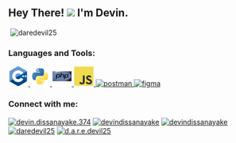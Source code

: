 ## Hey There! <img src="https://raw.githubusercontent.com/iampavangandhi/iampavangandhi/master/gifs/Hi.gif" height="25px"> I'm Devin. 

<!--![Visitor Count](https://profile-counter.glitch.me/{daredevil25}/count.svg)-->

<p>&nbsp;<img align="center" src="https://github-readme-stats.vercel.app/api?username=daredevil25&show_icons=true&locale=en" alt="daredevil25" /></p>

<!--<p><img align="center" src="https://github-readme-streak-stats.herokuapp.com/?user=daredevil25&" alt="daredevil25" /></p>-->

<h3 align="left">Languages and Tools:</h3>
<p align="left">
    <!-- C++ -->
    <a href="https://www.w3schools.com/cpp/" target="_blank" rel="noreferrer">
        <img src="https://raw.githubusercontent.com/devicons/devicon/master/icons/cplusplus/cplusplus-original.svg" alt="cplusplus" width="40" height="40"/>
    </a>
    <!-- Python -->
    <a href="https://www.python.org" target="_blank" rel="noreferrer">
        <img src="https://raw.githubusercontent.com/devicons/devicon/master/icons/python/python-original.svg" alt="python" width="40" height="40"/>
    </a>
    <!-- PHP -->
    <a href="https://www.php.net" target="_blank" rel="noreferrer">
        <img src="https://raw.githubusercontent.com/devicons/devicon/master/icons/php/php-original.svg" alt="php" width="40" height="40"/>
    </a>
    <!-- JavaScript -->
    <a href="https://developer.mozilla.org/en-US/docs/Web/JavaScript" target="_blank" rel="noreferrer" >
        <img src="https://raw.githubusercontent.com/devicons/devicon/master/icons/javascript/javascript-original.svg" alt="javascript" width="40" height="40"/>
    </a>
    <!-- Postman -->
    <a href="https://postman.com" target="_blank" rel="noreferrer">
        <img src="https://www.vectorlogo.zone/logos/getpostman/getpostman-icon.svg" alt="postman" width="40" height="40"/>
    </a>
    <!-- Figma -->
    <a href="https://www.figma.com/" target="_blank" rel="noreferrer">
        <img src="https://www.vectorlogo.zone/logos/figma/figma-icon.svg" alt="figma" width="40" height="40" />
    </a>
    <!-- TypeScript -->
    <!-- <a href="https://www.mysql.com/" target="_blank" rel="noreferrer">
        <img src="https://raw.githubusercontent.com/devicons/devicon/master/icons/mysql/mysql-original-wordmark.svg" alt="mysql" width="40" height="40"/>
    </a> -->
    <!-- <a href="https://www.typescriptlang.org/" target="_blank" rel="noreferrer">
        <img src="https://raw.githubusercontent.com/devicons/devicon/master/icons/typescript/typescript-original.svg" alt="typescript" width="40" height="40"/>
    </a> -->
</p>

<h3 align="left">Connect with me:</h3>
<p align="left">
    <!-- facebook -->
    <a href="https://fb.com/devin.dissanayake.374" target="_blank"><img align="center" src="https://raw.githubusercontent.com/rahuldkjain/github-profile-readme-generator/master/src/images/icons/Social/facebook.svg" alt="devin.dissanayake.374" height="30" width="40" /></a>
    <!-- linkedin   -->
    <a href="https://linkedin.com/in/devindissanayake" target="blank"><img align="center" src="https://raw.githubusercontent.com/rahuldkjain/github-profile-readme-generator/master/src/images/icons/Social/linked-in-alt.svg" alt="devindissanayake" height="30" width="40" /></a>
    <!-- behance -->
    <a href="https://www.behance.net/devindissanayake" target="blank"><img align="center" src="https://raw.githubusercontent.com/rahuldkjain/github-profile-readme-generator/master/src/images/icons/Social/behance.svg" alt="devindissanayake" height="30" width="40" /></a>
    <!-- hackerrank  -->
    <a href="https://www.hackerrank.com/daredevil25" target="blank"><img align="center" src="https://raw.githubusercontent.com/rahuldkjain/github-profile-readme-generator/master/src/images/icons/Social/hackerrank.svg" alt="daredevil25" height="30" width="40" /></a>
    <!-- codeforces  -->
    <a href="https://codeforces.com/profile/d.a.r.e.devil25" target="blank"><img align="center" src="https://raw.githubusercontent.com/rahuldkjain/github-profile-readme-generator/master/src/images/icons/Social/codeforces.svg" alt="d.a.r.e.devil25" height="30" width="25" /></a>
</p>

<!--
![Top Langs](https://github-readme-stats.vercel.app/api/top-langs/?username=daredevil25&layout=compact&theme=vision-friendly-dark)

**daredevil25/daredevil25** is a ✨ _special_ ✨ repository because its `README.md` (this file) appears on your GitHub profile.

Here are some ideas to get you started:

- 🔭 I’m currently working on ...
- 🌱 I’m currently learning ...
- 👯 I’m looking to collaborate on ...
- 🤔 I’m looking for help with ...
- 💬 Ask me about ...
- 📫 How to reach me: ...
- 😄 Pronouns: ...
- ⚡ Fun fact: ...
-->
